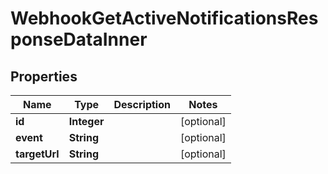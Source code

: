

# WebhookGetActiveNotificationsResponseDataInner


## Properties

| Name | Type | Description | Notes |
|------------ | ------------- | ------------- | -------------|
|**id** | **Integer** |  |  [optional] |
|**event** | **String** |  |  [optional] |
|**targetUrl** | **String** |  |  [optional] |



